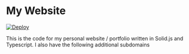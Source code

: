 # My Website

[![Deploy](https://github.com/james-d12/jamesdurban.com/actions/workflows/deploy.yml/badge.svg)](https://github.com/james-d12/jamesdurban.com/actions/workflows/deploy.yml)

This is the code for my personal website / portfolio written in Solid.js and Typescript. I also have the following additional subdomains
